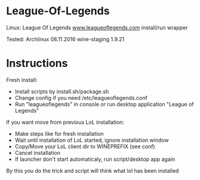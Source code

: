 # League-Of-Legends
Linux: League Of Legends www.leagueoflegends.com install/run wrapper

Tested: Archlinux 08.11.2016 wine-staging 1.9.21

# Instructions
Fresh install:

- Install scripts by install.sh/package.sh
- Change config if you need /etc/leagueoflegends.conf
- Run "leagueoflegends" in console or run desktop application "League of Legends"

If you want move from previous LoL installation:

- Make steps like for fresh installation
- Wait until installation of LoL started, ignore installation window
- Copy/Move your LoL client dir to WINEPREFIX (see conf)
- Cancel installation
- If launcher don't start automaticaly, run script/desktop app again

By this you do the trick and script will think what lol has been installed
